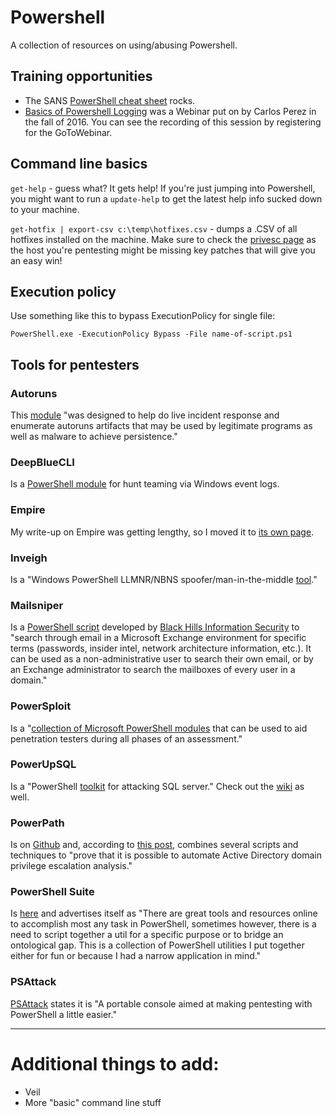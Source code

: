 # Powershell
A collection of resources on using/abusing Powershell.

## Training opportunities

* The SANS [PowerShell cheat sheet](https://pen-testing.sans.org/blog/2016/05/25/sans-powershell-cheat-sheet) rocks.
* [Basics of Powershell Logging](https://attendee.gotowebinar.com/register/7471153301583943939) was a Webinar put on by Carlos Perez in the fall of 2016.  You can see the recording of this session by registering for the GoToWebinar.


## Command line basics

`get-help` - guess what?  It gets help! If you're just jumping into Powershell, you might want to run a `update-help` to get the latest help info sucked down to your machine.

`get-hotfix | export-csv c:\temp\hotfixes.csv` - dumps a .CSV of all hotfixes installed on the machine.  Make sure to check the [privesc page](../../pentesting/netpen/privesc.md) as the host you're pentesting might be missing key patches that will give you an easy win!

## Execution policy
Use something like this to bypass ExecutionPolicy for single file:

`PowerShell.exe -ExecutionPolicy Bypass -File name-of-script.ps1`

## Tools for pentesters

### Autoruns
This [module](https://github.com/p0w3rsh3ll/AutoRuns) "was designed to help do live incident response and enumerate autoruns artifacts that may be used by legitimate programs as well as malware to achieve persistence."

### DeepBlueCLI
Is a [PowerShell module](https://github.com/sans-blue-team/DeepBlueCLI) for hunt teaming via Windows event logs.

### Empire
My write-up on Empire was getting lengthy, so I moved it to [its own page](../../pentesting/netpen/empire.md).

### Inveigh
Is a "Windows PowerShell LLMNR/NBNS spoofer/man-in-the-middle [tool](https://github.com/Kevin-Robertson/Inveigh)."

### Mailsniper
Is a [PowerShell script](https://github.com/dafthack/MailSniper) developed by [Black Hills Information Security](http://www.blackhillsinfosec.com/?p=5296) to "search through email in a Microsoft Exchange environment for specific terms (passwords, insider intel, network architecture information, etc.). It can be used as a non-administrative user to search their own email, or by an Exchange administrator to search the mailboxes of every user in a domain."

### PowerSploit
Is a "[collection of Microsoft PowerShell modules](https://github.com/PowerShellMafia/PowerSploit) that can be used to aid penetration testers during all phases of an assessment."

### PowerUpSQL
Is a "PowerShell [toolkit](https://github.com/NetSPI/PowerUpSQL) for attacking SQL server."  Check out the [wiki](https://github.com/NetSPI/PowerUpSQL/wiki) as well.

### PowerPath
Is on [Github](https://github.com/andyrobbins/PowerPath) and, according to [this post](https://wald0.com/?p=68), combines several scripts and techniques to "prove that it is possible to automate Active Directory domain privilege escalation analysis."

### PowerShell Suite
Is [here](https://github.com/FuzzySecurity/PowerShell-Suite) and advertises itself as "There are great tools and resources online to accomplish most any task in PowerShell, sometimes however, there is a need to script together a util for a specific purpose or to bridge an ontological gap. This is a collection of PowerShell utilities I put together either for fun or because I had a narrow application in mind."

### PSAttack
[PSAttack](https://github.com/jaredhaight/PSAttack) states it is "A portable console aimed at making pentesting with PowerShell a little easier."

---
# Additional things to add:
* Veil
* More "basic" command line stuff
